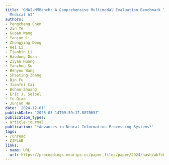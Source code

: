 ```yaml
---
title: 'GMAI-MMBench: A Comprehensive Multimodal Evaluation Benchmark Towards General
  Medical AI'
authors:
- Pengcheng Chen
- Jin Ye
- Guoan Wang
- Yanjun Li
- Zhongying Deng
- Wei Li
- Tianbin Li
- Haodong Duan
- Ziyan Huang
- Yanzhou Su
- Benyou Wang
- Shaoting Zhang
- Bin Fu
- Jianfei Cai
- Bohan Zhuang
- Eric J. Seibel
- Yu Qiao
- Junjun He
date: '2024-12-01'
publishDate: '2025-03-14T09:59:17.887065Z'
publication_types:
- article-journal
publication: '*Advances in Neural Information Processing Systems*'
tags:
- /unread
- ZIPLAB
links:
- name: URL
  url: https://proceedings.neurips.cc/paper_files/paper/2024/hash/ab7e02fd60e47e2a379d567f6b54f04e-Abstract-Datasets_and_Benchmarks_Track.html
---
```

